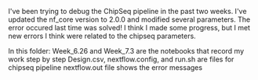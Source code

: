 I've been trying to debug the ChipSeq pipeline in the past two weeks. I've updated the nf_core version to 2.0.0 and modified several parameters. The error occured last time was solved! I think I made some progress, but I met new errors I think were related to the chipseq parameters. 

In this folder:
Week_6.26 and Week_7.3 are the notebooks that record my work step by step
Design.csv, nextflow.config, and run.sh are files for chipseq pipeline
nextflow.out file shows the error messages



